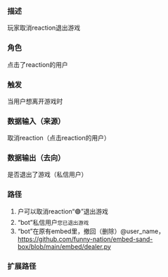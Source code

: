 ### 描述

玩家取消reaction退出游戏

### 角色

点击了reaction的用户

### 触发

当用户想离开游戏时

### 数据输入（来源）

取消reaction（点击reaction的用户）

### 数据输出（去向）

是否退出了游戏（私信用户）

### 路径

1. 户可以取消reaction“🟣”退出游戏
2. “bot”私信用户```您已退出游戏```
3. “bot”在原有embed里，撤回（删除）@user_name，https://github.com/funny-nation/embed-sand-box/blob/main/embed/dealer.py

### 扩展路径

